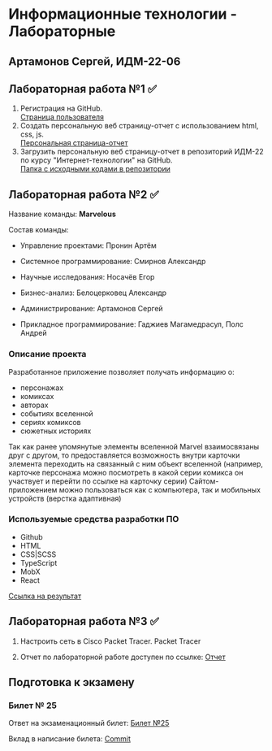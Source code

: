 # Информационные технологии - Лабораторные

## Артамонов Сергей, ИДМ-22-06

## Лабораторная работа №1 ✅

1.  Регистрация на GitHub.\
[Страница пользователя](https://github.com/Artam0noff)
2.  Создать персональную веб страницу-отчет с использованием html, css, js.\
[Персональная страница-отчет](https://artam0noff.github.io/IT/)
3.  Загрузить персональную веб страницу-отчет в репозиторий ИДМ-22 по курсу "Интернет-технологии" на GitHub.\
[Папка с исходными кодами в репозитории](https://github.com/Artam0noff/IT)

## Лабораторная работа №2 ✅

Название команды: **Marvelous**

Состав команды:

* Управление проектами: Пронин Артём

* Системное программирование: Смирнов Александр

* Научные исследования: Носачёв Егор

* Бизнес-анализ: Белоцерковец Александр

* Администрирование: Артамонов Сергей

* Прикладное программирование: Гаджиев Магамедрасул, Полс Андрей


### Описание проекта

Разработанное приложение позволяет получать информацию о:

* персонажах
* комиксах
* авторах
* событиях вселенной
* сериях комиксов
* сюжетных историях

Так как ранее упомянутые элементы вселенной Marvel взаимосвязаны друг с другом, то предоставляется возможность внутри карточки элемента переходить на связанный с ним объект вселенной (например, карточке персонажа можно посмотреть в какой серии комикса он участвует и перейти по ссылке на карточку серии) Сайтом-приложением можно пользоваться как с компьютера, так и мобильных устройств (верстка адаптивная)

### Используемые средства разработки ПО

* Github
* HTML
* CSS|SCSS
* TypeScript
* MobX
* React

[Ссылка на результат](https://github.com/mgcolossus/inet-2022-group-project)

## Лабораторная работа №3 ✅

1. Настроить сеть в Сisco Packet Tracer. Packet Tracer

2. Отчет по лабораторной работе доступен по ссылке: [Отчет](https://docs.google.com/document/d/1Bi204AL9QzH53w6ydfNAMT1NCw6ssPA8qk3XYe05WAc/edit)

## Подготовка к экзамену
### Билет № 25

 Ответ на экзаменационный билет: [Билет №25](https://github.com/stankin/inet-2022/wiki/exam25)

 Вклад в написание билета: [Commit](https://github.com/stankin/inet-2022/wiki/exam25/_compare/d9b57d5bd25e7509b0edbfc768b80015f289a04d...2f80083de963b5a3ccade5203e824bac3f1524a1)
